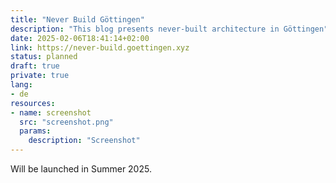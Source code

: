 ```yaml
---
title: "Never Build Göttingen"
description: "This blog presents never-built architecture in Göttingen"
date: 2025-02-06T18:41:14+02:00
link: https://never-build.goettingen.xyz
status: planned
draft: true
private: true
lang:
- de
resources:
- name: screenshot
  src: "screenshot.png"
  params:
    description: "Screenshot"
---
```

Will be launched in Summer 2025.
